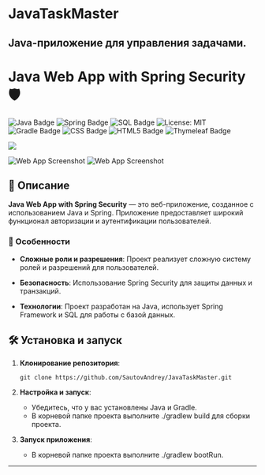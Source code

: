 # JavaTaskMaster
Java-приложение для управления задачами.
---

# Java Web App with Spring Security 🛡️

![Java Badge](https://img.shields.io/badge/Java-ED8B00?style=for-the-badge&logo=java&logoColor=white)
![Spring Badge](https://img.shields.io/badge/Spring-6DB33F?style=for-the-badge&logo=spring&logoColor=white)
![SQL Badge](https://img.shields.io/badge/SQL-00000F?style=for-the-badge&logo=sql&logoColor=white)
![License: MIT](https://img.shields.io/badge/License-MIT-yellow.svg?style=for-the-badge)
![Gradle Badge](https://img.shields.io/badge/Gradle-02303A?style=for-the-badge&logo=gradle&logoColor=white)
![CSS Badge](https://img.shields.io/badge/CSS-1572B6?style=for-the-badge&logo=css3&logoColor=white)
![HTML5 Badge](https://img.shields.io/badge/HTML5-E34F26?style=for-the-badge&logo=html5&logoColor=white)
![Thymeleaf Badge](https://img.shields.io/badge/Thymeleaf-005F0F?style=for-the-badge&logo=thymeleaf&logoColor=white)


![](https://komarev.com/ghpvc/?username=sautovandrey)

![Web App Screenshot](link-to-screenshot-1)
![Web App Screenshot](link-to-screenshot-2)

## 📌 Описание

**Java Web App with Spring Security** — это веб-приложение, созданное с использованием Java и Spring. Приложение предоставляет широкий функционал авторизации и аутентификации пользователей.

### 🎯 Особенности

- **Сложные роли и разрешения**: Проект реализует сложную систему ролей и разрешений для пользователей.
  
- **Безопасность**: Использование Spring Security для защиты данных и транзакций.

- **Технологии**: Проект разработан на Java, использует Spring Framework и SQL для работы с базой данных.

## 🛠 Установка и запуск

1. **Клонирование репозитория**:
   ```
   git clone https://github.com/SautovAndrey/JavaTaskMaster.git
   ```

2. **Настройка и запуск**:
   - Убедитесь, что у вас установлены Java и Gradle.
   - В корневой папке проекта выполните ./gradlew build для сборки проекта.

3. **Запуск приложения**:
   - В корневой папке проекта выполните ./gradlew bootRun.

---
